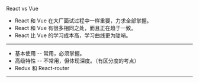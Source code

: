 

React vs Vue

- React 和 Vue 在大厂面试过程中一样重要，力求全部掌握。
- React 和 Vue 有很多相同之处，而且正在趋于一致。
- React 比 Vue  的学习成本高，学习曲线更为陡峭。

---

- 基本使用 -- 常用，必须掌握。
- 高级特性 -- 不常用，但体现深度。（有区分度的考点）
- Redux 和 React-router

---

